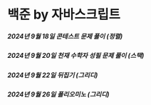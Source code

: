 # 백준 by 자바스크립트
##### 2024년 9월 18일 콘테스트 문제 풀이 (정렬)
##### 2024년 9월 20일 천재 수학자 성필 문제 풀이 (스택)
##### 2024년 9월 22일 뒤집기 (그리디)
##### 2024년 9월 26일 폴리오미노 (그리디)

